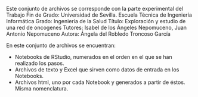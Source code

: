 Este conjunto de archivos se corresponde con la parte experimental del Trabajo Fin de Grado:
Universidad de Sevilla. Escuela Técnica de Ingeniería Informática
Grado: Ingeniería de la Salud
Título: Exploración y estudio de una red de oncogenes
Tutores: Isabel de los Ángeles Nepomuceno, Juan Antonio Nepomuceno
Autora: Ángela del Robledo Troncoso García

En este conjunto de archivos se encuentran:
- Notebooks de RStudio, numerados en el orden en el que se han realizado los pasos.
- Archivos de texto y Excel que sirven como datos de entrada en los Notebooks.
- Archivos html, uno por cada Notebook y generados a partir de éstos. Misma nomenclatura. 